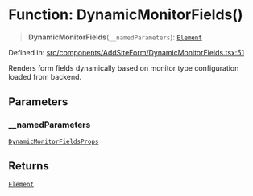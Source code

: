 # Function: DynamicMonitorFields()

> **DynamicMonitorFields**(`__namedParameters`): [`Element`](https://github.com/DefinitelyTyped/DefinitelyTyped/blob/1a60e1b9a9062ff9c48c681ca3d8b6f717b616b9/types/react/jsx-runtime.d.ts#L6)

Defined in: [src/components/AddSiteForm/DynamicMonitorFields.tsx:51](https://github.com/Nick2bad4u/Uptime-Watcher/blob/dca5483e793478722cd3e6e125cafcec5fc771f0/src/components/AddSiteForm/DynamicMonitorFields.tsx#L51)

Renders form fields dynamically based on monitor type configuration loaded from backend.

## Parameters

### \_\_namedParameters

[`DynamicMonitorFieldsProps`](../interfaces/DynamicMonitorFieldsProps.md)

## Returns

[`Element`](https://github.com/DefinitelyTyped/DefinitelyTyped/blob/1a60e1b9a9062ff9c48c681ca3d8b6f717b616b9/types/react/jsx-runtime.d.ts#L6)
